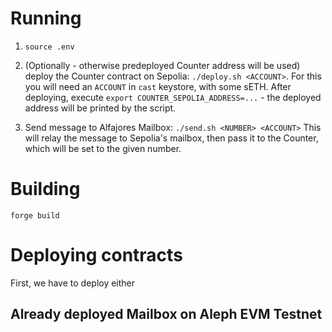 # Running

1. `source .env`

1. (Optionally - otherwise predeployed Counter address will be used) deploy the Counter contract on Sepolia: `./deploy.sh <ACCOUNT>`. For this you will need an `ACCOUNT` in `cast` keystore, with some sETH. 
After deploying, execute `export COUNTER_SEPOLIA_ADDRESS=...` - the deployed address will be printed by the script.
 
2. Send message to Alfajores Mailbox:
`./send.sh <NUMBER> <ACCOUNT>`
This will relay the message to Sepolia's mailbox, then pass it to the Counter, which will be set to the given number.

# Building

`forge build`

# Deploying contracts

First, we have to deploy either 

## Already deployed Mailbox on Aleph EVM Testnet

